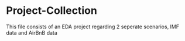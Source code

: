 # Project-Collection
This file consists of an EDA project regarding 2 seperate scenarios, IMF data and AirBnB data
